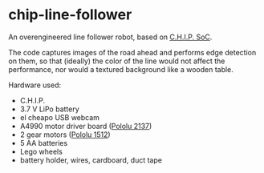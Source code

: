 # chip-line-follower

An overengineered line follower robot, based on [C.H.I.P. SoC](https://en.wikipedia.org/wiki/CHIP_(computer)).

The code captures images of the road ahead and performs edge detection on them, so that (ideally) the color of the line would not affect the performance, nor would a textured background like a wooden table.

Hardware used:
- C.H.I.P.
- 3.7 V LiPo battery
- el cheapo USB webcam
- A4990 motor driver board ([Pololu 2137](https://www.pololu.com/product/2137))
- 2 gear motors ([Pololu 1512](https://www.pololu.com/product/1512))
- 5 AA batteries
- Lego wheels
- battery holder, wires, cardboard, duct tape
